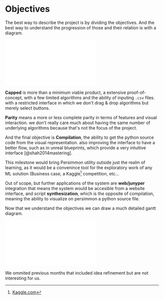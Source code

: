 Objectives
==========

The best way to describe the project is by dividing the objectives.
And the best way to understand the progression of those and their relation
is with a diagram.


![Objectives Tree](images/objectives.pdf)

**Capped** is more than a minimum viable product, a extensive proof-of-concept,
with a few limited algorithms and the ability of inputing `.csv` files. with a
restricted interface in which we don't drag & drop algorithms but merely select
buttons.

**Parity** means a more or less complete parity in terms of features and visual
interaction. we don't really care much about having the same number of
underlying algorithms because that's not the focus of the project.

And the final objective is **Compilation**, the ability to get the python
source code from the visual representation. also improving the interface to
have a better flow, such as in unreal blueprints, which provide a very
intuitive interface [@shah2014mastering].

This milestone would bring Persimmon utility outside just the realm of
learning, as it would be a convenince tool for the exploratory work of any
ML solution (Business case, a Kaggle[^kaggle] competition, etc...

Out of scope, but further applications of the system are **web/junyper**
integration that means the system would be accesible from a website interface,
and script **synthesization**, which is the opposite of compilation, meaning
the ability to visualize on persimmon a python source file.

Now that we understand the objectives we can draw a much detailed gantt diagram.

![Gantt Diagram](images/gantt.pdf)


We ommited previous months that included idea refinement but are not
interesting for us.

[^kaggle]: [Kaggle.com](https://www.kaggle.com/)
